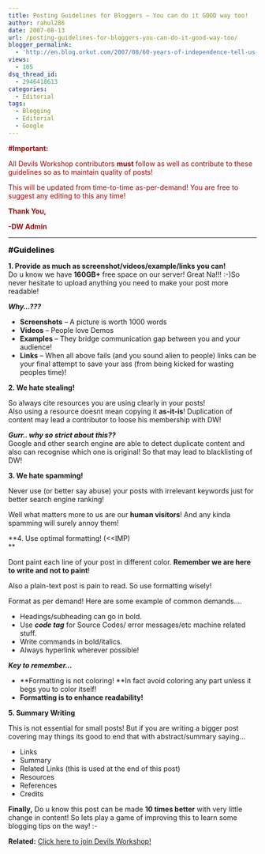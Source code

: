 ```yaml
---
title: Posting Guidelines for Bloggers – You can do it GOOD way too!
author: rahul286
date: 2007-08-13
url: /posting-guidelines-for-bloggers-you-can-do-it-good-way-too/
blogger_permalink:
  - 'http://en.blog.orkut.com/2007/08/60-years-of-independence-tell-us-what.html#links'
views:
  - 185
dsq_thread_id:
  - 2946418613
categories:
  - Editorial
tags:
  - Blogging
  - Editorial
  - Google
---
```

<span style="color: #9f0a0a;"><strong>#Important:</strong></span><span style="color: #9f0a0a;"> </span>

<span style="color: #9f0a0a;">All Devils Workshop contributors <strong>must</strong> follow as well as contribute to these guidelines so as to maintain quality of posts!</span>

<span style="color: #9f0a0a;">This will be updated from time-to-time as-per-demand! You are free to suggest any editing to this any time!</span>

**<span style="color: #9f0a0a;">Thank You,</span>**

**<span style="color: #9f0a0a;">-DW Admin</span>**

* * *

<span style="color: #000000; font-size: medium;"><strong>#Guidelines</strong></span></p> 

**1. Provide as much as screenshot/videos/example/links you can!**  
Do u know we have **160GB+** free space on our server! Great Na!!! :-)So never hesitate to upload anything you need to make your post more readable!

***Why&#8230;???***

  * **Screenshots** &#8211; A picture is worth 1000 words
  * **Videos** &#8211; People love Demos
  * **Examples** &#8211; They bridge communication gap between you and your audience!
  * **Links** &#8211; When all above fails (and you sound alien to people) links can be your final attempt to save your ass (from being kicked for wasting peoples time)!

**2. We hate stealing!**

So always cite resources you are using clearly in your posts!  
Also using a resource doesnt mean copying it **as-it-is**! Duplication of content may lead a contributor to loose his membership with DW!

***Gurr.. why so strict about this??***  
Google and other search engine are able to detect duplicate content and also can recognise which one is original! So that may lead to blacklisting of DW!

**3. We hate spamming!**

Never use (or better say abuse) your posts with irrelevant keywords just for better search engine ranking!

Well what matters more to us are our **human visitors**! And any kinda spamming will surely annoy them!

**4. Use optimal formatting! (<<IMP)  
**

Dont paint each line of your post in different color. **Remember we are here to write and not to paint**!

Also a plain-text post is pain to read. So use formatting wisely!

Format as per demand! Here are some example of common demands&#8230;.

  * Headings/subheading can go in bold.
  * Use ***code tag*** for Source Codes/ error messages/etc machine related stuff.
  * Write commands in bold/italics.
  * Always hyperlink wherever possible!

***Key to remember&#8230;***

  * **Formatting is not coloring! **In fact avoid coloring any part unless it begs you to color itself!
  * **Formatting is to enhance readability!**

**5. Summary Writing**

This is not essential for small posts! But if you are writing a bigger post covering may things its good to end that with abstract/summary saying&#8230;

  * Links
  * Summary
  * Related Links (this is used at the end of this post)
  * Resources
  * References
  * Credits

**Finally,** Do u know this post can be made **10 times better** with very little change in content! So lets play a game of improving this to learn some blogging tips on the way! <img src="http://devilsworkshop.org/wp-includes/images/smilies/simple-smile.png" alt=":-)" class="wp-smiley" style="height: 1em; max-height: 1em;" />

**Related:** <a href="http://devilsworkshop.org/join-dw/" target="_blank">Click here to join Devils Workshop!</a>
